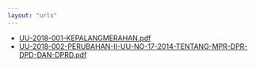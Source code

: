 ```yaml
---
layout: "urls"
---
```

* [UU-2018-001-KEPALANGMERAHAN.pdf](UU-2018-001-KEPALANGMERAHAN.pdf)
* [UU-2018-002-PERUBAHAN-II-UU-NO-17-2014-TENTANG-MPR-DPR-DPD-DAN-DPRD.pdf](UU-2018-002-PERUBAHAN-II-UU-NO-17-2014-TENTANG-MPR-DPR-DPD-DAN-DPRD.pdf)
